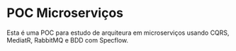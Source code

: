 # POC Microserviços

Esta é uma POC para estudo de arquiteura em microserviços usando CQRS, MediatR, RabbitMQ e BDD com Specflow.
